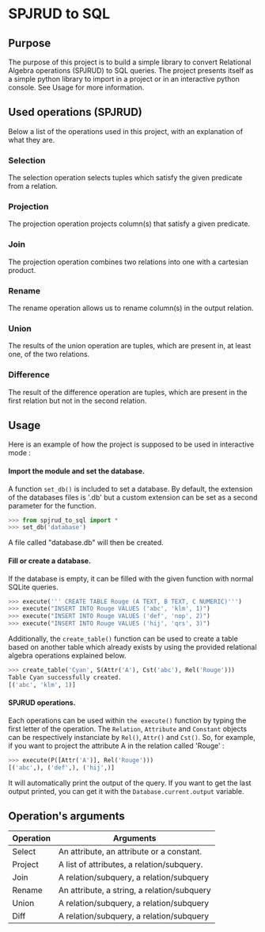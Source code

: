 # SPJRUD to SQL

## Purpose
The purpose of this project is to build a simple library to convert Relational Algebra operations (SPJRUD) to SQL queries. The project presents itself as a simple python library to import in a project or in an interactive python console. See Usage for more information.

## Used operations (SPJRUD)
Below a list of the operations used in this project, with an explanation of what they are.

### Selection
The selection operation selects tuples which satisfy the given predicate from a relation.

### Projection
The projection operation projects column(s) that satisfy a given predicate.

### Join
The projection operation combines two relations into one with a cartesian product.

### Rename
The rename operation allows us to rename column(s) in the output relation.

### Union
The results of the union operation are tuples, which are present in, at least one, of the two relations.

### Difference
The result of the difference operation are tuples, which are present in the first relation but not in the second relation.

## Usage

Here is an example of how the project is supposed to be used in interactive mode : 

#### Import the module and set the database.
A function `set_db()` is included to set a database. By default, the extension of the databases files is '.db' but a custom extension can be set as a second parameter for the function.

```python
>>> from spjrud_to_sql import *
>>> set_db('database')
```
A file called "database.db" will then be created.
#### Fill or create a database.
If the database is empty, it can be filled with the given function with normal SQLite queries.
```python
>>> execute(''' CREATE TABLE Rouge (A TEXT, B TEXT, C NUMERIC)''')
>>> execute("INSERT INTO Rouge VALUES ('abc', 'klm', 1)")
>>> execute("INSERT INTO Rouge VALUES ('def', 'nop', 2)")
>>> execute("INSERT INTO Rouge VALUES ('hij', 'qrs', 3)")
```
Additionally, the `create_table()` function can be used to create a table based on another table which already exists by using the provided relational algebra operations explained below.
```python
>>> create_table('Cyan', S(Attr('A'), Cst('abc'), Rel('Rouge')))
Table Cyan successfully created.
[('abc', 'klm', 1)]
```
#### SPJRUD operations.
Each operations can be used within `the execute()` function by typing the first letter of the operation. The `Relation`, `Attribute` and `Constant` objects can be respectively instanciate by `Rel()`, `Attr()` and `Cst()`.  So, for example, if you want to project the attribute A in the relation called 'Rouge' :
```python
>>> execute(P([Attr('A')], Rel('Rouge')))
[('abc',), ('def',), ('hij',)]
```
It will automatically print the output of the query.
If you want to get the last output printed, you can get it with the `Database.current.output` variable.

## Operation's arguments

|Operation | Arguments  |
|--- | ---  |
|Select | An attribute, an attribute or a constant.  |
|Project | A list of attributes, a relation/subquery.  |
|Join | A relation/subquery, a relation/subquery  |
|Rename | An attribute, a string, a relation/subquery  |
|Union | A relation/subquery, a relation/subquery  |
|Diff |  A relation/subquery, a relation/subquery  |
